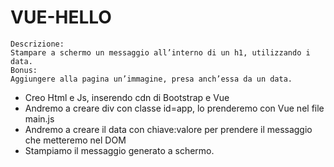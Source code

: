 # VUE-HELLO

```
Descrizione:
Stampare a schermo un messaggio all’interno di un h1, utilizzando i data.
Bonus:
Aggiungere alla pagina un’immagine, presa anch’essa da un data.
```

- Creo Html e Js, inserendo cdn di Bootstrap e Vue
- Andremo a creare div con classe id=app, lo prenderemo con Vue nel file main.js
- Andremo a creare il data con chiave:valore per prendere il messaggio che metteremo nel DOM
- Stampiamo il messaggio generato a schermo.
